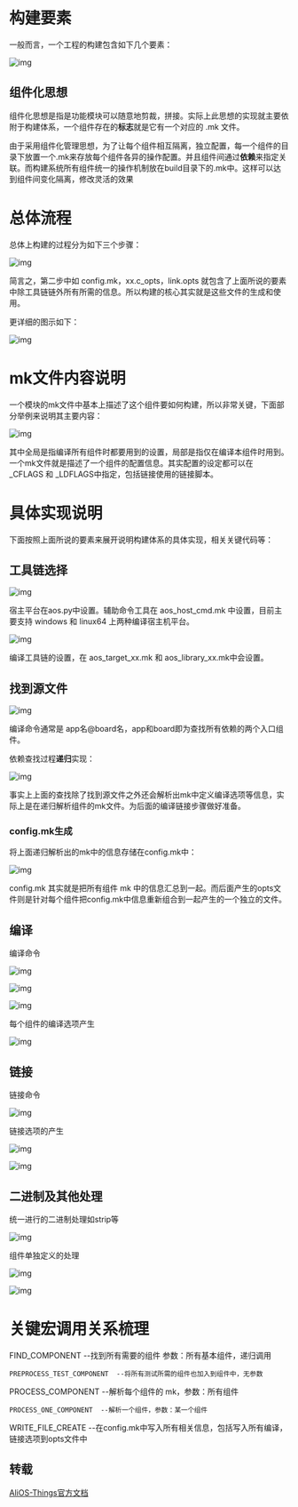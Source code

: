 # 构建要素

一般而言，一个工程的构建包含如下几个要素：

![img](https://camo.githubusercontent.com/37981e18fc025abcb28438b5e0c74362d9ccbf6e/68747470733a2f2f696d672e616c6963646e2e636f6d2f7466732f544231636455416a783649384b4a6a79304667585858587a5658612d3337372d3235372e706e67)

## 组件化思想

组件化思想是指是功能模块可以随意地剪裁，拼接。实际上此思想的实现就主要依附于构建体系，一个组件存在的**标志**就是它有一个对应的 .mk 文件。

由于采用组件化管理思想，为了让每个组件相互隔离，独立配置，每一个组件的目录下放置一个.mk来存放每个组件各异的操作配置。并且组件间通过**依赖**来指定关联。而构建系统所有组件统一的操作机制放在build目录下的.mk中。这样可以达到组件间变化隔离，修改灵活的效果

# 总体流程

总体上构建的过程分为如下三个步骤：

![img](https://camo.githubusercontent.com/d6f91a86c9399e467210b5111d7842e72bc974d3/68747470733a2f2f696d672e616c6963646e2e636f6d2f7466732f544231486536506a435f49384b4a6a7930466f585861466e5658612d313239352d3434352e706e67)

简言之，第二步中如 config.mk，xx.c_opts，link.opts 就包含了上面所说的要素中除工具链链外所有所需的信息。所以构建的核心其实就是这些文件的生成和使用。

更详细的图示如下：

![img](https://camo.githubusercontent.com/417e772b09ab7bc8c99e3f801d5a5e49eaf9fb94/68747470733a2f2f696d672e616c6963646e2e636f6d2f7466732f544231573145656a763648384b4a6a7930466a58586158657058612d313831362d3832302e706e67)

# mk文件内容说明

一个模块的mk文件中基本上描述了这个组件要如何构建，所以非常关键，下面部分举例来说明其主要内容：

![img](https://camo.githubusercontent.com/561344a67df9fb3e43c8c719530061599fe93f51/68747470733a2f2f696d672e616c6963646e2e636f6d2f7466732f544231453550786a777644384b4a6a5373706c58586149454658612d313037332d3535322e706e67)

其中全局是指编译所有组件时都要用到的设置，局部是指仅在编译本组件时用到。一个mk文件就是描述了一个组件的配置信息。其实配置的设定都可以在 _CFLAGS 和 _LDFLAGS中指定，包括链接使用的链接脚本。

# 具体实现说明

下面按照上面所说的要素来展开说明构建体系的具体实现，相关关键代码等：

## 工具链选择

![img](https://camo.githubusercontent.com/33b272521f12d7f3e93cebf0f6913ab4ed398efd/68747470733a2f2f696d672e616c6963646e2e636f6d2f7466732f544231583867766a764448384b4a6a7931586358586370645858612d3933372d3334382e706e67)

宿主平台在aos.py中设置。辅助命令工具在 aos_host_cmd.mk 中设置，目前主要支持 windows 和 linux64 上两种编译宿主机平台。

![img](https://camo.githubusercontent.com/3a860293ecf1046030c20ae013ac5cbae2d7b6ac/68747470733a2f2f696d672e616c6963646e2e636f6d2f7466732f5442316d4767646a787249384b4a6a7930467058586235685658612d3338362d3133322e706e67)

编译工具链的设置，在 aos_target_xx.mk 和 aos_library_xx.mk中会设置。

## 找到源文件

![img](https://camo.githubusercontent.com/0d286130ba8754144b43145c6eee51223422fff9/68747470733a2f2f696d672e616c6963646e2e636f6d2f7466732f544231396f31326869714158754e6a7931586458586159635658612d313034342d3138312e706e67)

编译命令通常是 app名@board名，app和board即为查找所有依赖的两个入口组件。

依赖查找过程**递归**实现：

![img](https://camo.githubusercontent.com/797cbd1a28687569fe34e4415f5d459fd9820fa6/68747470733a2f2f696d672e616c6963646e2e636f6d2f7466732f5442316c3242496a4c4448384b4a6a7931586358586370645858612d313039382d3234362e706e67)

事实上上面的查找除了找到源文件之外还会解析出mk中定义编译选项等信息，实际上是在递归解析组件的mk文件。为后面的编译链接步骤做好准备。

### config.mk生成

将上面递归解析出的mk中的信息存储在config.mk中：

![img](https://camo.githubusercontent.com/6b50b2583d4b3180b56a2546c60d4ccefd13a84a/68747470733a2f2f696d672e616c6963646e2e636f6d2f7466732f54423174574f376869714158754e6a7931586458586159635658612d3930332d35392e706e67)

config.mk 其实就是把所有组件 mk 中的信息汇总到一起。而后面产生的opts文件则是针对每个组件把config.mk中信息重新组合到一起产生的一个独立的文件。

## 编译

编译命令

![img](https://camo.githubusercontent.com/1cdaaab019de3161d0364c6975321ca00e10d362/68747470733a2f2f696d672e616c6963646e2e636f6d2f7466732f54423135515a676c5a6a49384b4a6a5373707058585862795658612d313237392d39342e706e67)

![img](https://camo.githubusercontent.com/745df825f2b9ab186e399f0f96994f41c45a2c0d/68747470733a2f2f696d672e616c6963646e2e636f6d2f7466732f544231756362446c337644384b4a6a5373706c58586149454658612d313438312d37352e706e67)

![img](https://camo.githubusercontent.com/34619ca79153cb3862d6370c231098c660dbd7d8/68747470733a2f2f696d672e616c6963646e2e636f6d2f7466732f544231665341676c5a6a49384b4a6a5373707058585862795658612d313439342d3130302e706e67)

每个组件的编译选项产生

![img](https://camo.githubusercontent.com/d915ff584b2005c990b3ea2b5bf5b2521876593e/68747470733a2f2f696d672e616c6963646e2e636f6d2f7466732f544231796567556c323648384b4a6a5373706d58586232575858612d313532382d3235342e706e67)

## 链接

链接命令

![img](https://camo.githubusercontent.com/4b6b1139f7220ff6b651f7d1cad9ea1582abebaa/68747470733a2f2f696d672e616c6963646e2e636f6d2f7466732f5442314d7a514c6c324448384b4a6a7931586358586370645858612d313237342d38362e706e67)

链接选项的产生

![img](https://camo.githubusercontent.com/2c4a755c298fab29c7cb490aae97e1699993ed51/68747470733a2f2f696d672e616c6963646e2e636f6d2f7466732f544231797a336f6c384448384b4a6a5373706e5858624e415658612d313532312d3134312e706e67)

![img](https://camo.githubusercontent.com/90302135a6779f0f6d44ff1bec7c7b1e0ba33806/68747470733a2f2f696d672e616c6963646e2e636f6d2f7466732f5442313454506d6c386648384b4a6a793158625858624c645858612d313237342d36392e706e67)

## 二进制及其他处理

统一进行的二进制处理如strip等

![img](https://camo.githubusercontent.com/a082ac59c2ae3cc91b694359f0160865c3455fe8/68747470733a2f2f696d672e616c6963646e2e636f6d2f7466732f5442315358774f6c324448384b4a6a7931586358586370645858612d3938362d3332352e706e67)

组件单独定义的处理

![img](https://camo.githubusercontent.com/4d978bfba06d8224c8ed1d363c5e439d126257d1/68747470733a2f2f696d672e616c6963646e2e636f6d2f7466732f544231563133576c347249384b4a6a7930467058586235685658612d313039352d36352e706e67)

![img](https://camo.githubusercontent.com/6fe1348a424c5393544e670dd0a06cb2e4ded3c0/68747470733a2f2f696d672e616c6963646e2e636f6d2f7466732f5442314e4f2e436c395f49384b4a6a7930466f585861466e5658612d313034382d32332e706e67)

# 关键宏调用关系梳理

FIND_COMPONENT --找到所有需要的组件 参数：所有基本组件，递归调用

```
PREPROCESS_TEST_COMPONENT  --将所有测试所需的组件也加入到组件中，无参数
```

PROCESS_COMPONENT --解析每个组件的 mk，参数：所有组件

```
PROCESS_ONE_COMPONENT  --解析一个组件，参数：某一个组件
```

WRITE_FILE_CREATE --在config.mk中写入所有相关信息，包括写入所有编译，链接选项到opts文件中



## 转载

[AliOS-Things官方文档](https://github.com/alibaba/AliOS-Things/wiki/AliOS-Things-build-system.zh)
